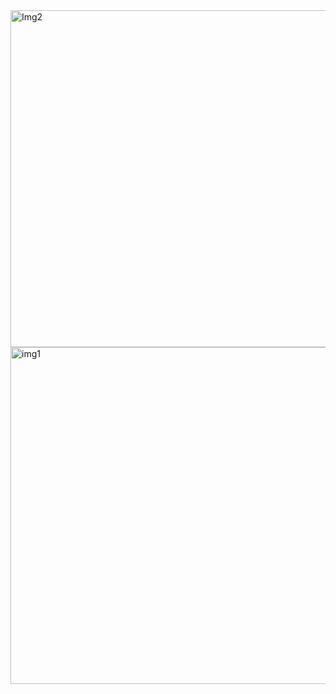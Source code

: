 <img width="959" height="539" alt="Img2" src="https://github.com/user-attachments/assets/c4004564-0960-44a1-8842-4362d1efc2a0" />
<img width="959" height="539" alt="img1" src="https://github.com/user-attachments/assets/e7a1cd50-81ae-4941-a225-46c60f65363b" />

